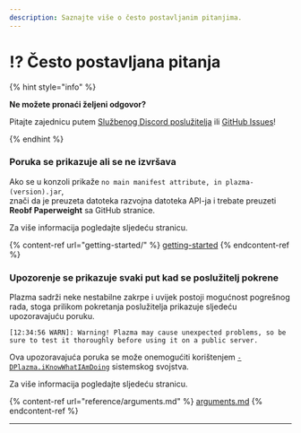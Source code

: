```yaml
---
description: Saznajte više o često postavljanim pitanjima.
---
```


# ⁉️ Često postavljana pitanja

{% hint style="info" %}

**Ne možete pronaći željeni odgovor?**

Pitajte zajednicu putem [Službenog Discord poslužitelja](https://discord.gg/MmfC52K8A8) ili [GitHub Issues](https://github.com/PlazmaMC/PlazmaBukkit/issues)!

{% endhint %}

### Poruka se prikazuje ali se ne izvršava

Ako se u konzoli prikaže `no main manifest attribute, in plazma-(version).jar`,\
znači da je preuzeta datoteka razvojna datoteka API-ja i trebate preuzeti **Reobf Paperweight** sa GitHub stranice.

Za više informacija pogledajte sljedeću stranicu.

{% content-ref url="getting-started/" %}
[getting-started](getting-started#id-2)
{% endcontent-ref %}

### Upozorenje se prikazuje svaki put kad se poslužitelj pokrene

Plazma sadrži neke nestabilne zakrpe i uvijek postoji mogućnost pogrešnog rada, stoga prilikom pokretanja poslužitelja prikazuje sljedeću upozoravajuću poruku.

```log
[12:34:56 WARN]: Warning! Plazma may cause unexpected problems, so be sure to test it thoroughly before using it on a public server.
```

Ova upozoravajuća poruka se može onemogućiti korištenjem [`-DPlazma.iKnowWhatIAmDoing`](#user-content-fn-1) sistemskog svojstva.

Za više informacija pogledajte sljedeću stranicu.

{% content-ref url="reference/arguments.md" %}
[arguments.md](reference/arguments.md#plazma.iknowwhatiamdoing)
{% endcontent-ref %}

***

[^1]: Dostupno od verzije 1.20.1
